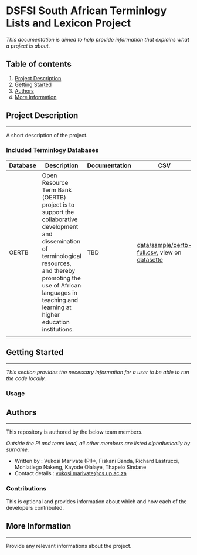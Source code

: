DSFSI South African Terminlogy Lists and Lexicon Project
==============================

_This documentation is aimed to help provide information that explains what a project is about._


## Table of contents 

1. [Project Description](#project-description) 
2. [Getting Started](#getting-started)
3. [Authors](#authors)
4. [More Information](#more-information)

## Project Description 
-----------

A short description of the project.

### Included Terminlogy Databases

| Database | Description | Documentation | CSV | JSON | TBX |
|----------|-------------|---------------|-----|------|-----|
|OERTB     |Open Resource Term Bank (OERTB) project is to support the collaborative development and dissemination of terminological resources, and thereby promoting the use of African languages in teaching and learning at higher education institutions. |     TBD          |   [data/sample/oertb-full.csv](https://github.com/dsfsi/za-terminology/blob/master/data/oertb/oertb-full.csv), view on [datasette](https://lite.datasette.io/?csv=https://github.com/dsfsi/za-terminology/blob/master/data/oertb/oertb-full.csv)  |   [data/oertb/oertb-termbank-IATE.json](https://github.com/dsfsi/za-terminology/blob/master/data/oertb/oertb-termbank-IATE.json), view on [datasette](https://lite.datasette.io/?json=https://github.com/dsfsi/za-terminology/blob/master/data/oertb/oertb-termbank-IATE.json)    |  [data/oertb/oertb-termbank-IATE.tbx](https://github.com/dsfsi/za-terminology/blob/master/data/oertb/oertb-termbank-IATE)   |
|          |             |               |     |      |     |


## Getting Started
-----------
_This section provides the necessary information for a user to be able to run the code locally._


### Usage 


## Authors 
-----------

This repository is authored by the below team members. 

_Outside the PI and team lead, all other members are listed alphabetically by surname._

* Written by : Vukosi Marivate (PI)*, Fiskani Banda, Richard Lastrucci, Mohlatlego Nakeng, Kayode Olalaye, Thapelo Sindane
* Contact details : vukosi.marivate@cs.up.ac.za

### Contributions  

This is optional and provides information about which  and how each of the developers contributed. 

## More Information 
---------

Provide any relevant informations about the project. 
